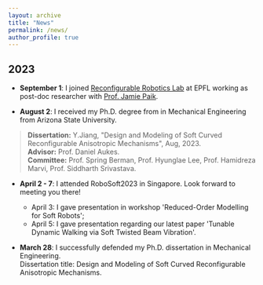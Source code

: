 ```yaml
---
layout: archive
title: "News"
permalink: /news/
author_profile: true
---
```

## 2023
* **September 1**: I joined [Reconfigurable Robotics Lab](https://www.epfl.ch/labs/rrl/) at EPFL working as post-doc researcher with [Prof. Jamie Paik](https://people.epfl.ch/jamie.paik/?lang=en).

* **August 2**: I received my Ph.D. degree from in Mechanical Engineering from Arizona State University.
> **Dissertation:** Y.Jiang, "Design and Modeling of Soft Curved Reconfigurable Anisotropic Mechanisms", Aug, 2023.\
> **Advisor:** Prof. Daniel Aukes.\
> **Committee:** Prof. Spring Berman, Prof. Hyunglae Lee, Prof. Hamidreza Marvi, Prof. Siddharth Srivastava.


* **April 2 - 7**: I attended RoboSoft2023 in Singapore. Look forward to meeting you there!
    * April 3: I gave presentation in workshop 'Reduced-Order Modelling for Soft Robots';
    * April 5: I gave presentation regarding our latest paper 'Tunable Dynamic Walking via Soft Twisted Beam Vibration'.

* **March 28**: I successfully defended my Ph.D. dissertation in Mechanical Engineering.\
Dissertation title: Design and Modeling of Soft Curved Reconfigurable Anisotropic Mechanisms.
